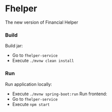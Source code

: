 # Fhelper

The new version of Financial Helper

### Build
Build jar:
- Go to `fhelper-service`
- Execute `./mvnw clean install`

### Run
Run application locally: 
- Execute `./mvnw spring-boot:run`
Run frontend:
- Go to `fhelper-service`
- Execute `npm start`
